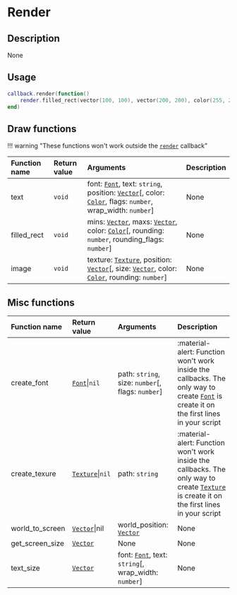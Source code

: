 # Render

## Description
None

## Usage

```lua
callback.render(function()
    render.filled_rect(vector(100, 100), vector(200, 200), color(255, 255, 255))
end)
```

## Draw functions

!!! warning "These functions won't work outside the [`render`](/events#render) callback"

|Function name|Return value|Arguments|Description|
|:-|:-|:-|:-|
|text|`void`|font: [`Font`](/types/font), text: `string`, position: [`Vector`](/types/vector)[, color: [`Color`](/types/color), flags: `number`, wrap_width: `number`]|None|
|filled_rect|`void`|mins: [`Vector`](/types/vector), maxs: [`Vector`](/types/vector), color: [`Color`](/types/color)[, rounding: `number`, rounding_flags: `number`]|None|
|image|`void`|texture: [`Texture`](/types/texture), position: [`Vector`](/types/vector)[, size: [`Vector`](/types/vector), color: [`Color`](/types/color), rounding: `number`]|None|

## Misc functions

|Function name|Return value|Arguments|Description|
|:-|:-|:-|:-|
|create_font|[`Font`](/types/font)\|`nil`|path: `string`, size: `number`[, flags: `number`]|:material-alert: Function won't work inside the callbacks. The only way to create [`Font`](/types/font) is create it on the first lines in your script|
|create_texure|[`Texture`](/types/texture)\|`nil`|path: `string`|:material-alert: Function won't work inside the callbacks. The only way to create [`Texture`](/types/texture) is create it on the first lines in your script|
|world_to_screen|[`Vector`](/types/vector)\|nil|world_position: [`Vector`](/types/vector)|None|
|get_screen_size|[`Vector`](/types/vector)|None|None|
|text_size|[`Vector`](/types/vector)|font: [`Font`](/types/font), text: `string`[, wrap_width: `number`]|None|